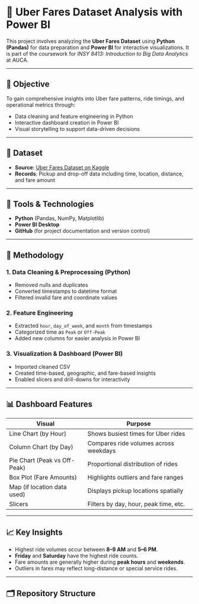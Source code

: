 # 🚕 Uber Fares Dataset Analysis with Power BI

This project involves analyzing the **Uber Fares Dataset** using **Python (Pandas)** for data preparation and **Power BI** for interactive visualizations. It is part of the coursework for *INSY 8413: Introduction to Big Data Analytics* at AUCA.

---

## 📌 Objective

To gain comprehensive insights into Uber fare patterns, ride timings, and operational metrics through:

- Data cleaning and feature engineering in Python
- Interactive dashboard creation in Power BI
- Visual storytelling to support data-driven decisions

---

## 📁 Dataset

- **Source**: [Uber Fares Dataset on Kaggle](https://www.kaggle.com/datasets/yasserh/uber-fares-dataset)
- **Records**: Pickup and drop-off data including time, location, distance, and fare amount

---

## 🔧 Tools & Technologies

- **Python** (Pandas, NumPy, Matplotlib)
- **Power BI Desktop**
- **GitHub** (for project documentation and version control)

---

## 🧪 Methodology

### 1. Data Cleaning & Preprocessing (Python)
- Removed nulls and duplicates
- Converted timestamps to datetime format
- Filtered invalid fare and coordinate values

### 2. Feature Engineering
- Extracted `hour`, `day_of_week`, and `month` from timestamps
- Categorized time as `Peak` or `Off-Peak`
- Added new columns for easier analysis in Power BI

### 3. Visualization & Dashboard (Power BI)
- Imported cleaned CSV
- Created time-based, geographic, and fare-based insights
- Enabled slicers and drill-downs for interactivity

---

## 📊 Dashboard Features

| Visual | Purpose |
|--------|---------|
| Line Chart (by Hour) | Shows busiest times for Uber rides |
| Column Chart (by Day) | Compares ride volumes across weekdays |
| Pie Chart (Peak vs Off-Peak) | Proportional distribution of rides |
| Box Plot (Fare Amounts) | Highlights outliers and fare ranges |
| Map (if location data used) | Displays pickup locations spatially |
| Slicers | Filters by day, hour, peak time, etc. |

---

## 📈 Key Insights

- Highest ride volumes occur between **8–9 AM** and **5–6 PM**.
- **Friday** and **Saturday** have the highest ride counts.
- Fare amounts are generally higher during **peak hours** and **weekends**.
- Outliers in fares may reflect long-distance or special service rides.

---

## 🗂️ Repository Structure

